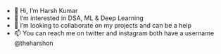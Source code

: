- 👋 Hi, I’m Harsh Kumar
- 👀 I’m interested in DSA, ML & Deep Learning
- 💞️ I’m looking to collaborate on my projects and can be a help
- 📫 You can reach me on twitter and instagram both have a username @theharshon

<!---
theharshon/theharshon is a ✨ special ✨ repository because its `README.md` (this file) appears on your GitHub profile.
You can click the Preview link to take a look at your changes.
--->

